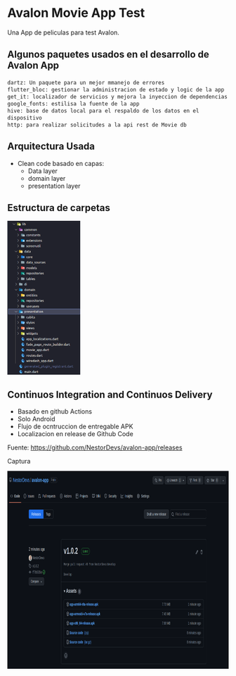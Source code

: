 # Avalon Movie App Test

Una App de peliculas para test Avalon.

## Algunos paquetes usados en el desarrollo de Avalon App

```
dartz: Un paquete para un mejor mmanejo de errores
flutter_bloc: gestionar la administracion de estado y logic de la app
get_it: localizador de servicios y mejora la inyeccion de dependencias
google_fonts: estilisa la fuente de la app
hive: base de datos local para el respaldo de los datos en el dispositivo
http: para realizar solicitudes a la api rest de Movie db
```

## Arquitectura Usada

- Clean code basado en capas:
  - Data layer
  - domain layer
  - presentation layer

## Estructura de carpetas

<img src="screenshot/folder-tree.png" height=350></img>

## Continuos Integration and Continuos Delivery

- Basado en github Actions
- Solo Android
- Flujo de ocntruccion de entregable APK
- Localizacion en release de Github Code

Fuente:
https://github.com/NestorDevs/avalon-app/releases

Captura

<img src="screenshot/release-apk.png" height=450></img>
